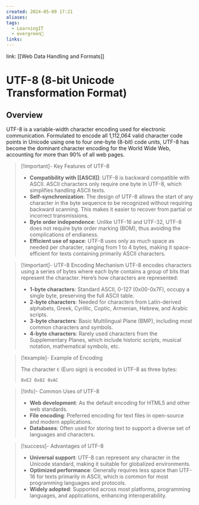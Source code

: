 ```yaml
---
created: 2024-05-09 17:21
aliases: 
tags:
  - LearningIT
  - evergreen🌳
links:
---
```


link: [[Web Data Handling and Formats]]

# UTF-8 (8-bit Unicode Transformation Format)

## Overview

UTF-8 is a variable-width character encoding used for electronic communication. Formulated to encode all 1,112,064 valid character code points in Unicode using one to four one-byte (8-bit) code units, UTF-8 has become the dominant character encoding for the World Wide Web, accounting for more than 90% of all web pages.


> [!important]- Key Features of UTF-8
> - **Compatibility with [[ASCII]]**: UTF-8 is backward compatible with ASCII. ASCII characters only require one byte in UTF-8, which simplifies handling ASCII texts.
> - **Self-synchronization**: The design of UTF-8 allows the start of any character in the byte sequence to be recognized without requiring backward scanning. This makes it easier to recover from partial or incorrect transmissions.
> - **Byte order independence**: Unlike UTF-16 and UTF-32, UTF-8 does not require byte order marking (BOM), thus avoiding the complications of endianess.
> - **Efficient use of space**: UTF-8 uses only as much space as needed per character, ranging from 1 to 4 bytes, making it space-efficient for texts containing primarily ASCII characters.


> [!important]- UTF-8 Encoding Mechanism
> UTF-8 encodes characters using a series of bytes where each byte contains a group of bits that represent the character. Here’s how characters are represented:
> - **1-byte characters**: Standard ASCII, 0-127 (0x00-0x7F), occupy a single byte, preserving the full ASCII table.
> - **2-byte characters**: Needed for characters from Latin-derived alphabets, Greek, Cyrillic, Coptic, Armenian, Hebrew, and Arabic scripts.
> - **3-byte characters**: Basic Multilingual Plane (BMP), including most common characters and symbols.
> - **4-byte characters**: Rarely used characters from the Supplementary Planes, which include historic scripts, musical notation, mathematical symbols, etc.


> [!example]- Example of Encoding
> 
> The character `€` (Euro sign) is encoded in UTF-8 as three bytes:
> ```plaintext
> 0xE2 0x82 0xAC
> ```


> [!info]- Common Uses of UTF-8
> - **Web development**: As the default encoding for HTML5 and other web standards.
> - **File encoding**: Preferred encoding for text files in open-source and modern applications.
> - **Databases**: Often used for storing text to support a diverse set of languages and characters.


> [!success]- Advantages of UTF-8
> - **Universal support**: UTF-8 can represent any character in the Unicode standard, making it suitable for globalized environments.
> - **Optimized performance**: Generally requires less space than UTF-16 for texts primarily in ASCII, which is common for most programming languages and protocols.
> - **Widely adopted**: Supported across most platforms, programming languages, and applications, enhancing interoperability.
